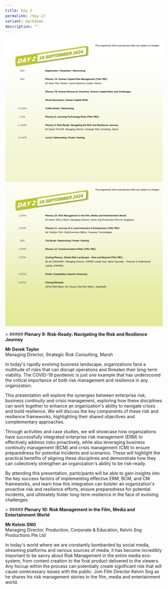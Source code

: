 ```yaml
---
title: Day 2
permalink: /day-2/
variant: markdown
description: ""
---
```

![](/images/Slide4.png)![](/images/Slide5.png)

&gt; ##### **Plenary 9: Risk-Ready: Navigating the Risk and Resilience Journey**

**Mr Derek Taylor**
<br>
Managing Director, Strategic Risk Consulting, Marsh

In today's rapidly evolving business landscape, organizations face a multitude of risks that can disrupt operations and threaten their long-term viability. The COVID-19 pandemic is just one example that has underscored the critical importance of both risk management and resilience in any organization.

This presentation will explore the synergies between enterprise risk, business continuity and crisis management, exploring how these disciplines can work together to enhance an organization's ability to navigate crises and build resilience. We will discuss the key components of these risk and resilience frameworks, highlighting their shared objectives and complementary approaches.

Through activities and case studies, we will showcase how organizations have successfully integrated enterprise risk management (ERM) to effectively address risks proactively, while also leveraging business continuity management (BCM) and crisis management (CM) to ensure preparedness for potential incidents and scenarios. These will highlight the practical benefits of aligning these disciplines and demonstrate how they can collectively strengthen an organization's ability to be risk-ready.

By attending this presentation, participants will be able to gain insights into the key success factors of implementing effective ERM, BCM, and CM frameworks, and learn how this integration can bolster an organization's proactive risk and resilience efforts, ensure preparedness for potential incidents, and ultimately foster long-term resilience in the face of evolving challenges.

&gt; ##### **Plenary 10: Risk Management in the Film, Media and Entertainment World**

**Mr Kelvin SNG**
<br>
Managing Director, Production, Corporate &amp; Education, Kelvin Sng Productions Pte Ltd

In today's world where we are constantly bombarded by social media, streaming platforms and various sources of media, it has become incredibly important to be savvy about Risk Management in the entire media eco-system, from content creation to the final product delivered to the viewers. Any hiccup within the process can potentially create significant risk that will cause unnecessary issues with the public. Join Film Director Kelvin Sng as he shares his risk management stories in the film, media and entertainment world.